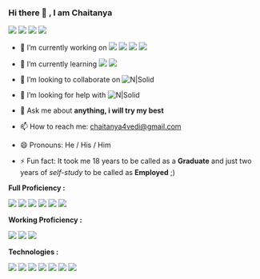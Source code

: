 ### Hi there 👋 , I am Chaitanya
<!-- Twitter icon -->
<a href="https://www.twitter.com/chaitanya4vedi"><img src="https://img.icons8.com/color/64/000000/twitter.png"/></a> <!-- Facebook icon --> <a href="https://www.com/facebook.com/chaitanya4vedi"><img src="https://img.icons8.com/color/64/000000/facebook-new.png"/></a> <!-- Instagram icon --> <a href="https://www.instagram.com/chaitanya4vedi"><img src="https://img.icons8.com/color/64/000000/instagram-new.png"/></a> <!-- Linkedin Icon --> <a href="https://www.linkedin.com/in/chaitanya4vedi"><img src="https://img.icons8.com/color/64/000000/linkedin.png"/></a>

- 🔭 I’m currently working on <img src="https://img.shields.io/badge/django%20-%23092E20.svg?&style=for-the-badge&logo=django&logoColor=white"/> <img src ="https://img.shields.io/badge/postgres-%23316192.svg?&style=for-the-badge&logo=postgresql&logoColor=white"/> <img src="https://img.shields.io/badge/node.js%20-%2343853D.svg?&style=for-the-badge&logo=node.js&logoColor=white"/> <img src="https://img.shields.io/badge/react%20-%2320232a.svg?&style=for-the-badge&logo=react&logoColor=%2361DAFB"/>
- 🌱 I’m currently learning <img src="https://img.shields.io/badge/react%20-%2320232a.svg?&style=for-the-badge&logo=react&logoColor=%2361DAFB"/> <img src="https://img.shields.io/badge/jquery%20-%230769AD.svg?&style=for-the-badge&logo=jquery&logoColor=white"/>
- 👯 I’m looking to collaborate on ![N|Solid](https://img.shields.io/badge/Web-Development%20-%20%20brightgreen)
- 🤔 I’m looking for help with ![N|Solid](https://img.shields.io/badge/Software-Development%20-%20%232e4053%20)

- 💬 Ask me about <b> anything, i will try my best</b>
- 📫 How to reach me:  <a href="mailto:chaitanya4vedi@gmail.com">chaitanya4vedi@gmail.com</a>
- 😄 Pronouns: He / His / Him
- ⚡ Fun fact: It took me 18 years to be called as a <b>Graduate</B> and just two years of <i>self-study</i> to be called as <b>Employed</b> ;)

<b>Full Proficiency :</b><br>
<!-- HTML --><img src="https://img.icons8.com/color/48/000000/html-5.png"/> <!-- CSS --><img src="https://img.icons8.com/color/48/000000/css3.png"/> <!-- Javascript --><img src="https://img.icons8.com/color/48/000000/javascript.png"/> <!-- Nodejs --><img src="https://img.icons8.com/color/48/000000/nodejs.png"/> <!-- Postgresql --><img src="https://img.icons8.com/color/48/000000/postgreesql.png"/> <!-- Bootstrap --><img src="https://img.icons8.com/color/48/000000/bootstrap.png"/>

<b>Working Proficiency :</b><br>
<!-- C++ --><img src="https://img.icons8.com/color/48/000000/c-plus-plus-logo.png"/> <!-- Java --><img src="https://img.icons8.com/color/48/000000/java-coffee-cup-logo.png"/> <!-- Python --><img src="https://img.icons8.com/color/48/000000/python.png"/> 

<b>Technologies :</b> <br>
<!-- Github --><img src="https://img.icons8.com/color/48/000000/github--v1.png"/> <!-- Kubernetes --><img src="https://img.icons8.com/color/48/000000/kubernetes.png"/> <!-- Git --><img src="https://img.icons8.com/color/48/000000/git.png"/> <!--Intellij IDEA --><img src="https://img.icons8.com/color/48/000000/intellij-idea.png"/> <!-- Pycharm --><img src="https://img.icons8.com/color/48/000000/pycharm.png"/> <!-- Figma --><img src="https://img.icons8.com/windows/32/000000/figma.png"/> <!-- Visual Studio --><img src="https://img.icons8.com/color/48/000000/visual-studio.png"/> 
